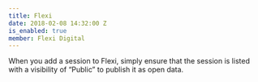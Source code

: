 ```yaml
---
title: Flexi
date: 2018-02-08 14:32:00 Z
is_enabled: true
member: Flexi Digital
---
```


When you add a session to Flexi, simply ensure that the session is listed with a visibility of “Public” to publish it as open data.